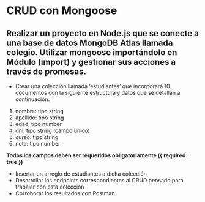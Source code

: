 # CRUD con Mongoose
## Realizar un proyecto en Node.js que se conecte a una base de datos MongoDB Atlas llamada colegio. Utilizar mongoose importándolo en Módulo (import) y gestionar sus acciones a través de promesas.

- Crear una colección llamada ‘estudiantes’ que incorporará 10 documentos con la siguiente estructura y datos que se detallan a continuación:
1. nombre: tipo string
2. apellido: tipo string
3. edad: tipo number
4. dni: tipo string (campo único)
5. curso: tipo string
6. nota: tipo number

**Todos los campos deben ser requeridos obligatoriamente ({ required: true })**

- Insertar un arreglo de estudiantes a dicha colección
- Desarrollar los endpoints correspondientes al CRUD pensado para trabajar con esta colección
- Corroborar los resultados con Postman.

